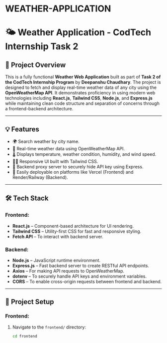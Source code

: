 # WEATHER-APPLICATION
# 🌤 Weather Application - CodTech Internship Task 2

## 📌 Project Overview

This is a fully functional **Weather Web Application** built as part of **Task 2 of the CodTech Internship Program** by **Deepanshu Chaudhary**. The project is designed to fetch and display real-time weather data of any city using the **OpenWeatherMap API**. It demonstrates proficiency in using modern web technologies including **React.js**, **Tailwind CSS**, **Node.js**, and **Express.js** while maintaining clean code structure and separation of concerns through a frontend-backend architecture.

---

## 💡 Features

- 🌍 Search weather by city name.
- 📡 Real-time weather data using OpenWeatherMap API.
- 🌡 Displays temperature, weather condition, humidity, and wind speed.
- 🧑‍💻 Responsive UI built with Tailwind CSS.
- 🔐 Backend proxy server to securely hide API key using Express.
- 🚀 Easily deployable on platforms like Vercel (Frontend) and Render/Railway (Backend).

---

## 🛠 Tech Stack

### Frontend:
- **React.js** – Component-based architecture for UI rendering.
- **Tailwind CSS** – Utility-first CSS for fast and responsive styling.
- **Fetch API** – To interact with backend server.

### Backend:
- **Node.js** – JavaScript runtime environment.
- **Express.js** – Fast backend server to create RESTful API endpoints.
- **Axios** – For making API requests to OpenWeatherMap.
- **dotenv** – To securely handle API keys and environment variables.
- **CORS** – To enable cross-origin requests between frontend and backend.

---

## 🔧 Project Setup

### Frontend:

1. Navigate to the `frontend/` directory:
   ```bash
   cd frontend
